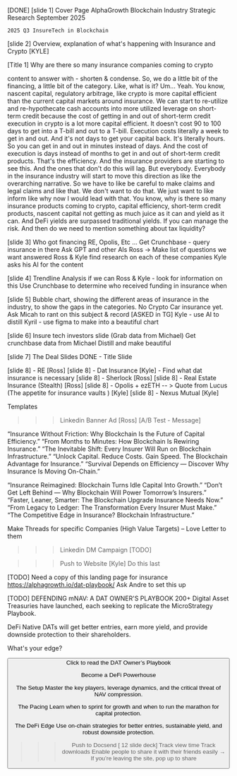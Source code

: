 [DONE]
[slide 1] Cover Page
	AlphaGrowth Blockchain Industry Strategic Research
	September 2025


	2025 Q3 InsureTech in Blockchain 
<AlphaGrowth Logo> 	


[slide 2] Overview, explanation of what's happening with Insurance and Crypto
[KYLE]


[Title 1] Why are there so many insurance companies coming to crypto


content to answer with - shorten & condense.
 So, we do a little bit of the financing, a little bit of the category. Like, what is it? Um...  Yeah. You know, nascent capital, regulatory arbitrage, like crypto is more capital efficient than the current capital markets around insurance.  We can start to re-utilize and re-hypothecate cash accounts into more utilized leverage on short-term credit because the cost of getting in and out of short-term credit execution in crypto is a lot more capital efficient.  It doesn't cost 90 to 100 days to get into a T-bill and out to a T-bill. Execution costs literally a week to get in and out.  And it's not days to get your capital back. It's literally hours. So you can get in and out in minutes instead of days.  And the cost of execution is days instead of months to get in and out of short-term credit products. That's the efficiency.  And the insurance providers are starting to see this. And the ones that don't do this will lag. But everybody.  Everybody in the insurance industry will start to move this direction as like the overarching narrative. So we have to like be careful to make claims and legal claims and like that.  We don't want to do that. We just want to like inform like why now I would lead with that.  You know, why is there so many insurance products coming to crypto, capital efficiency, short-term credit products, nascent capital not getting as much juice as it can and yield as it can.  And DeFi yields are surpassed traditional yields. If you can manage the risk. And then do we need to mention something about tax liquidity?


[slide 3] Who got financing
RE, Opolis, Etc ...
Get Crunchbase - query insurance in there
Ask GPT and other AIs
Ross → Make list of questions we want answered
Ross & Kyle find research on each of these companies
Kyle asks his AI for the content


[slide 4] Trendline Analysis if we can
Ross & Kyle - look for information on this 
Use Crunchbase to determine who received funding in insurance when


[slide 5] Bubble chart, showing the different areas of insurance in the industry, to show the gaps in the categories. No Crypto Car insurance yet.
Ask Micah to rant on this subject & record [ASKED in TG]
Kyle - use AI to distill
Kyril - use figma to make into a beautiful chart


[slide 6] Insure tech investors slide (Grab data from Michael)
Get crunchbase data from Michael
Distill and make beautiful


[slide 7] The Deal Slides
DONE - Title Slide


[slide 8] - RE
[Ross]
[slide 8] - Dat Insurance
[Kyle] - Find what dat insurance is necessary
[slide 8] - Sherlock
[Ross]
[slide 8] - Real Estate Insurance (Stealth)
[Ross]
[slide 8] - Opolis + ezETH -- > Quote from Lucus (The appetite for insurance vaults )
[Kyle]
[slide 8] - Nexus Mutual
[Kyle]


Templates

>>> Linkedin Banner Ad
[Ross]
[A/B Test - Message]

“Insurance Without Friction: Why Blockchain Is the Future of Capital Efficiency.”
“From Months to Minutes: How Blockchain Is Rewiring Insurance.”
“The Inevitable Shift: Every Insurer Will Run on Blockchain Infrastructure.”
“Unlock Capital. Reduce Costs. Gain Speed. The Blockchain Advantage for Insurance.”
“Survival Depends on Efficiency — Discover Why Insurance Is Moving On-Chain.”

“Insurance Reimagined: Blockchain Turns Idle Capital Into Growth.”
“Don’t Get Left Behind — Why Blockchain Will Power Tomorrow’s Insurers.”
“Faster, Leaner, Smarter: The Blockchain Upgrade Insurance Needs Now.”
“From Legacy to Ledger: The Transformation Every Insurer Must Make.”
“The Competitive Edge in Insurance? Blockchain Infrastructure.”


Make Threads for specific Companies (High Value Targets) – Love Letter to them



>>> Linkedin DM Campaign
[TODO]







>>> Push to Website
[Kyle] Do this last

[TODO]
Need a copy of this landing page for insurance
https://alphagrowth.io/dat-playbook/
Ask Andre to set this up 


[TODO]
DEFENDING mNAV:
A DAT OWNER'S PLAYBOOK
200+ Digital Asset Treasuries have launched, each seeking to replicate the MicroStrategy Playbook.

DeFi Native DATs will get better entries, earn more yield, and provide downside protection to their shareholders.

What's your edge?

<Button> Click to read the DAT Owner’s Playbook

Become a DeFi Powerhouse

<Moving AlphaGrowth Logo> 

<Bottom Section> 

The Setup
Master the key players, leverage dynamics, and the critical threat of NAV compression.

The Pacing
Learn when to sprint for growth and when to run the marathon for capital protection.

The DeFi Edge
Use on-chain strategies for better entries, sustainable yield, and robust downside protection.

>>> Push to Docsend
[ 12 slide deck]
Track view time
Track downloads
Enable people to share it with their friends easily 
→ If you’re leaving the site, pop up to share
